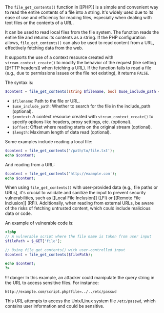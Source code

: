 The `file_get_contents()` function in [[PHP]] is a simple and convenient way to read the entire contents of a file into a string. It's widely used due to its ease of use and efficiency for reading files, especially when dealing with text files or the contents of a URL.

It can be used to read local files from the file system. The function reads the entire file and returns its contents as a string. If the PHP configuration allows, `file_get_contents()` can also be used to read content from a URL, effectively fetching data from the web.

It supports the use of a context resource created with `stream_context_create()` to modify the behavior of the request (like setting [[HTTP headers]] when fetching a URL).  If the function fails to read a file (e.g., due to permissions issues or the file not existing), it returns `FALSE`.

The syntax is:

```php
$content = file_get_contents(string $filename, bool $use_include_path = false, resource $context = null, int $offset = 0, int $length = null): string|false
```

- `$filename`: Path to the file or URL.
- `$use_include_path`: Whether to search for the file in the include_path (optional).
- `$context`: A context resource created with `stream_context_create()` to specify options like headers, proxy settings, etc. (optional).
- `$offset`: Offset where reading starts on the original stream (optional).
- `$length`: Maximum length of data read (optional).

Some examples include reading a local file:

```php
$content = file_get_contents('/path/to/file.txt');
echo $content;
```

And reading from a URL:

```php
$content = file_get_contents('http://example.com');
echo $content;
```

When using `file_get_contents()` with user-provided data (e.g., file paths or URLs), it's crucial to validate and sanitize the input to prevent security vulnerabilities, such as [[Local File Inclusion]] (LFI) or [[Remote File Inclusion]] (RFI). Additionally, when reading from external URLs, be aware of the risks of fetching untrusted content, which could include malicious data or code.

An example of vulnerable code is:

```php
<?php
// A vulnerable script where the file name is taken from user input
$filePath = $_GET['file'];

// Using file_get_contents() with user-controlled input
$content = file_get_contents($filePath);

echo $content;
?>
```

!!! danger
    In this example, an attacker could manipulate the query string in the URL to access sensitive files. For instance:

```bash
http://example.com/script.php?file=../../etc/passwd
```

This URL attempts to access the Unix/Linux system file `/etc/passwd`, which contains user information and could be sensitive.

